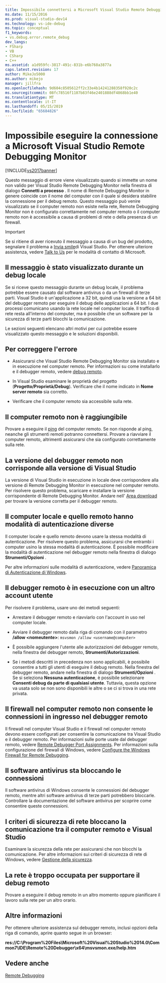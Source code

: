 ```yaml
---
title: Impossibile connettersi a Microsoft Visual Studio Remote Debugging Monitor | Microsoft Docs
ms.date: 11/15/2016
ms.prod: visual-studio-dev14
ms.technology: vs-ide-debug
ms.topic: conceptual
f1_keywords:
- vs.debug.error.remote_debug
dev_langs:
- FSharp
- VB
- CSharp
- C++
ms.assetid: a1d959fc-3817-491c-831b-e6b768a3877a
caps.latest.revision: 17
author: MikeJo5000
ms.author: mikejo
manager: jillfra
ms.openlocfilehash: 9d604c8505612ff2c33e4b14241288358f920c2c
ms.sourcegitcommit: 08fc78516f1107b83f46e2401888df4868bb1e40
ms.translationtype: MT
ms.contentlocale: it-IT
ms.lasthandoff: 05/15/2019
ms.locfileid: "65684826"
---
```

# <a name="unable-to-connect-to-the-microsoft-visual-studio-remote-debugging-monitor"></a>Impossibile eseguire la connessione a Microsoft Visual Studio Remote Debugging Monitor
[!INCLUDE[vs2017banner](../includes/vs2017banner.md)]

Questo messaggio di errore viene visualizzato quando si immette un nome non valido per Visual Studio Remote Debugging Monitor nella finestra di dialogo **Connetti a processo** . Il nome di Remote Debugging Monitor in genere coincide con il nome del computer con il quale si desidera stabilire la connessione per il debug remoto. Questo messaggio può venire visualizzato se il computer remoto non esiste nella rete, Remote Debugging Monitor non è configurato correttamente nel computer remoto o il computer remoto non è accessibile a causa di problemi di rete o della presenza di un firewall.  
  
> [!IMPORTANT]
> Se si ritiene di aver ricevuto il messaggio a causa di un bug del prodotto, segnalare il problema a [Invia smile](https://msdn.microsoft.com/library/5cc9b67a-54d0-41b0-aa8f-80dff4475a6b)di Visual Studio. Per ottenere ulteriore assistenza, vedere [Talk to Us](../ide/talk-to-us.md) per le modalità di contatto di Microsoft.  
  
## <a name="i-got-this-message-while-i-was-debugging-locally"></a>Il messaggio è stato visualizzato durante un debug locale  
 Se si riceve questo messaggio durante un debug locale, il problema potrebbe essere causato dal software antivirus o da un firewall di terze parti. Visual Studio è un'applicazione a 32 bit, quindi usa la versione a 64 bit del debugger remoto per eseguire il debug delle applicazioni a 64 bit. I due processi comunicano usando la rete locale nel computer locale. Il traffico di rete resta all'interno del computer, ma è possibile che un software per la sicurezza di terze parti blocchi la comunicazione.  
  
 Le sezioni seguenti elencano altri motivi per cui potrebbe essere visualizzato questo messaggio e le soluzioni disponibili.  
  
## <a name="to-correct-this-error"></a>Per correggere l'errore  
  
- Assicurarsi che Visual Studio Remote Debugging Monitor sia installato e in esecuzione nel computer remoto. Per informazioni su come installarlo e il debugger remoto, vedere [debug remoto](../debugger/remote-debugging.md).  
  
- In Visual Studio esaminare le proprietà del progetto (**Progetto/Proprietà/Debug**). Verificare che il nome indicato in **Nome server remoto** sia corretto.  
  
- Verificare che il computer remoto sia accessibile sulla rete.  
  
## <a name="the-remote-machine-is-not-reachable"></a>Il computer remoto non è raggiungibile  
 Provare a eseguire il [ping](https://technet.microsoft.com/library/ee624059\(v=ws.10\).aspx) del computer remoto. Se non risponde al ping, neanche gli strumenti remoti potranno connettersi. Provare a riavviare il computer remoto, altrimenti assicurarsi che sia configurato correttamente sulla rete.  
  
## <a name="the-version-of-the-remote-debugger-doesnt-match-the-version-of-visual-studio"></a>La versione del debugger remoto non corrisponde alla versione di Visual Studio  
 La versione di Visual Studio in esecuzione in locale deve corrispondere alla versione di Remote Debugging Monitor in esecuzione nel computer remoto. Per risolvere questo problema, scaricare e installare la versione corrispondente di Remote Debugging Monitor. Andare nell' [Area download](http://www.microsoft.com/download) per trovare la versione corretta per il debugger remoto.  
  
## <a name="the-local-and-remote-machines-have-different-authentication-modes"></a>Il computer locale e quello remoto hanno modalità di autenticazione diverse  
 Il computer locale e quello remoto devono usare la stessa modalità di autenticazione. Per risolvere questo problema, assicurarsi che entrambi i computer usino la stessa modalità di autenticazione. È possibile modificare la modalità di autenticazione nel debugger remoto nella finestra di dialogo **Strumenti/Opzioni** .  
  
 Per altre informazioni sulle modalità di autenticazione, vedere [Panoramica di Autenticazione di Windows](https://technet.microsoft.com/library/hh831472.aspx).  
  
## <a name="the-remote-debugger-is-running-under-a-different-user-account"></a>Il debugger remoto è in esecuzione con un altro account utente  
 Per risolvere il problema, usare uno dei metodi seguenti:  
  
- Arrestare il debugger remoto e riavviarlo con l'account in uso nel computer locale.  
  
- Avviare il debugger remoto dalla riga di comando con il parametro **/allow \<nomeutente>**: `msvsmon /allow <username@computer>`  
  
- È possibile aggiungere l'utente alle autorizzazioni del debugger remoto, nella finestra del debugger remoto, **Strumenti/Autorizzazioni**.  
  
- Se i metodi descritti in precedenza non sono applicabili, è possibile consentire a tutti gli utenti di eseguire il debug remoto. Nella finestra del debugger remoto, andare nella finestra di dialogo **Strumenti/Opzioni** . Se si seleziona   **Nessuna autenticazione**, è possibile selezionare **Consenti debug da parte di qualsiasi utente**. Tuttavia, questa opzione va usata solo se non sono disponibili le altre o se ci si trova in una rete privata.  
  
## <a name="the-firewall-on-the-remote-machine-doesnt-allow-incoming-connections-to-the-remote-debugger"></a>Il firewall nel computer remoto non consente le connessioni in ingresso nel debugger remoto  
 Il firewall nel computer Visual Studio e il firewall nel computer remoto devono essere configurati per consentire la comunicazione tra Visual Studio e il debugger remoto. Per informazioni sulle porte usate dal debugger remoto, vedere [Remote Debugger Port Assignments](../debugger/remote-debugger-port-assignments.md). Per informazioni sulla configurazione del firewall di Windows, vedere [Configure the Windows Firewall for Remote Debugging](../debugger/configure-the-windows-firewall-for-remote-debugging.md).  
  
## <a name="anti-virus-software-is-blocking-the-connections"></a>Il software antivirus sta bloccando le connessioni  
 Il software antivirus di Windows consente le connessioni del debugger remoto, mentre altri software antivirus di terze parti potrebbero bloccarle. Controllare la documentazione del software antivirus per scoprire come consentire queste connessioni.  
  
## <a name="network-security-policy-is-blocking-communication-between-the-remote-machine-and-visual-studio"></a>I criteri di sicurezza di rete bloccano la comunicazione tra il computer remoto e Visual Studio  
 Esaminare la sicurezza della rete per assicurarsi che non blocchi la comunicazione. Per altre informazioni sui criteri di sicurezza di rete di Windows, vedere [Gestione della sicurezza](https://msdn.microsoft.com/library/windows/desktop/ms721855\(v=vs.85\).aspx).  
  
## <a name="the-network-is-too-busy-to-support-remote-debugging"></a>La rete è troppo occupata per supportare il debug remoto  
 Provare a eseguire il debug remoto in un altro momento oppure pianificare il lavoro sulla rete per un altro orario.  
  
## <a name="more-help"></a>Altre informazioni  
 Per ottenere ulteriore assistenza sul debugger remoto, inclusi opzioni della riga di comando, aprire quanto segue in un browser:  
  
 **res://C:\Program%20Files\Microsoft%20Visual%20Studio%2014.0\Common7\IDE\Remote%20Debugger\x64\msvsmon.exe/help.htm**  
  
## <a name="see-also"></a>Vedere anche  
 [Remote Debugging](../debugger/remote-debugging.md)
